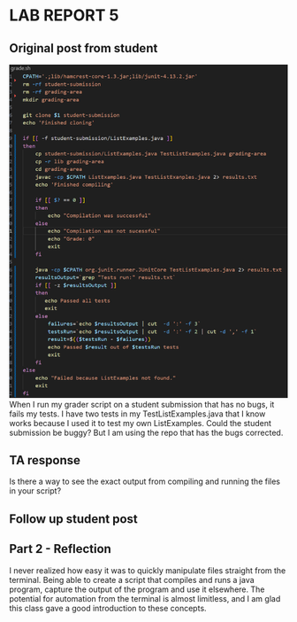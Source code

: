 # **LAB REPORT 5**
## Original post from student
![Screenshot of symptom](labreport_5_script.png)
When I run my grader script on a student submission that has no bugs, it fails my tests. I have two tests in my TestListExamples.java that I know works because I used it to test my own ListExamples. Could the student submission be buggy? But I am using the repo that has the bugs corrected.

## TA response
Is there a way to see the exact output from compiling and running the files in your script?

## Follow up student post


## Part 2 - Reflection
I never realized how easy it was to quickly manipulate files straight from the terminal. Being able to create a script that compiles and runs a java program, capture the output of the program and use it elsewhere. The potential for automation from the terminal is almost limitless, and I am glad this class gave a good introduction to these concepts.


